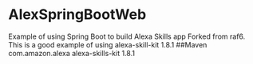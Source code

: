 # AlexSpringBootWeb
Example of using Spring Boot to build Alexa Skills app
Forked from raf6.
This is a good example of using alexa-skill-kit 1.8.1
##Maven
<dependency>
			<groupId>com.amazon.alexa</groupId>
			<artifactId>alexa-skills-kit</artifactId>
			<version>1.8.1</version>
</dependency>
